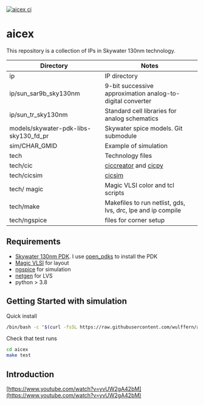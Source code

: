 
[![aicex ci](https://github.com/wulffern/aicex/actions/workflows/tests.yaml/badge.svg)](https://github.com/wulffern/aicex/actions/workflows/tests.yaml)

# aicex
This repository is a collection of IPs in Skywater 130nm technology. 

| Directory                               | Notes                                                                                               |
|---------------------------------------|-----------------------------------------------------------------------------------------------------|
| ip                                      | IP directory                                                                                        |
| ip/sun_sar9b_sky130nm                   | 9-bit successive approximation analog-to-digital converter                                          |
| ip/sun_tr_sky130nm                       | Standard cell libraries for analog schematics                                                       |
| models/skywater-pdk-libs-sky130_fd_pr | Skywater spice models. Git submodule                                                                |
| sim/CHAR_GMID                           | Example of simulation                                                                               |
| tech                                    | Technology files                                                                                    |
| tech/cic                                | [ciccreator](https://github.com/wulffern/ciccreator) and [cicpy](https://github.com/wulffern/cicpy) |
| tech/cicsim                             | [cicsim](https://github.com/wulffern/cicsim)                                                        |
| tech/ magic                             | Magic VLSI color and tcl scripts                                                                    |
| tech/make                               | Makefiles to run netlist, gds, lvs, drc, lpe and ip compile                                         |
| tech/ngspice                            | files for corner setup                                                                              |


## Requirements

- [Skywater 130nm PDK](https://github.com/google/skywater-pdk). I use [open_pdks](https://github.com/RTimothyEdwards/open_pdks) to install the PDK
- [Magic VLSI](https://github.com/RTimothyEdwards/magic) for layout
- [ngspice](https://git.code.sf.net/p/ngspice/ngspice) for simulation 
- [netgen](https://github.com/RTimothyEdwards/netgen.git) for LVS
- python > 3.8
    
## Getting Started with simulation

Quick install 

``` sh
/bin/bash -c "$(curl -fsSL https://raw.githubusercontent.com/wulffern/aicex/main/install.sh)"
```
    
Check that test runs

``` sh
cd aicex
make test
```

## Introduction

[https://www.youtube.com/watch?v=yvUW2gA42bM](https://www.youtube.com/watch?v=yvUW2gA42bM)



